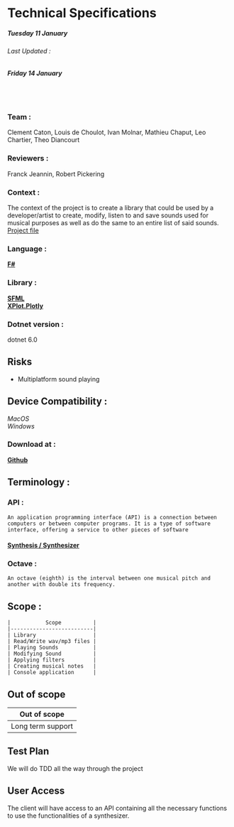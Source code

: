 # Technical Specifications
##### **Tuesday 11 January**

###### Last Updated :
##### **Friday 14 January**
<br>
<br>

### Team :
Clement Caton, Louis de Choulot, Ivan Molnar, Mathieu Chaput, Leo Chartier, Theo Diancourt

### Reviewers :
Franck Jeannin, Robert Pickering

### Context : 
The context of the project is to create a library that could be used by a developer/artist to create, modify, listen to and save sounds used for musical purposes as well as do the same to an entire list of said sounds.  
[Project file](./Files/FsProject.pdf)

### Language :
[**F#**](https://fsharp.org/)
### Library :
[**SFML**](https://www.sfml-dev.org/index.php) <br>
[**XPlot.Plotly**](https://fslab.org/XPlot/plotly.html)
### Dotnet version :
dotnet 6.0


## Risks 
- Multiplatform sound playing

## Device Compatibility :
*MacOS*<br>
*Windows*

### Download at :
[**Github**](https://github.com/ClementCaton/ALGOSUP_2022_Project_3_A)

## Terminology :
### API :
    An application programming interface (API) is a connection between computers or between computer programs. It is a type of software interface, offering a service to other pieces of software

#### [Synthesis / Synthesizer](https://en.wikipedia.org/wiki/Synthesizer)

### Octave :
    An octave (eighth) is the interval between one musical pitch and another with double its frequency. 

## Scope :
    |           Scope          |
    |--------------------------|
    | Library                  |
    | Read/Write wav/mp3 files |
    | Playing Sounds           |
    | Modifying Sound          |
    | Applying filters         |
    | Creating musical notes   |
    | Console application      |

## Out of scope
|       Out of scope       |
|--------------------------|
| Long term support        |

## Test Plan
We will do TDD all the way through the project

## User Access
The client will have access to an API containing all the necessary functions to use the functionalities of a synthesizer.
